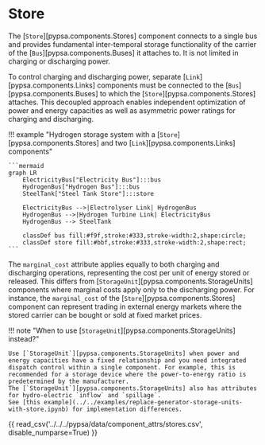 <!--
SPDX-FileCopyrightText: PyPSA Contributors

SPDX-License-Identifier: CC-BY-4.0
-->

# Store

The [`Store`][pypsa.components.Stores] component connects to a single bus and provides fundamental
inter-temporal storage functionality of the carrier of the [`Bus`][pypsa.components.Buses] it attaches to.
It is not limited in charging or discharging power.

To control charging and discharging power, separate [`Link`][pypsa.components.Links] components must be
connected to the [`Bus`][pypsa.components.Buses] to which the [`Store`][pypsa.components.Stores] attaches. This decoupled approach
enables independent optimization of power and energy capacities as well as
asymmetric power ratings for charging and discharging.

!!! example "Hydrogen storage system with a [`Store`][pypsa.components.Stores] and two [`Link`][pypsa.components.Links] components"

    ```mermaid
    graph LR
        ElectricityBus["Electricity Bus"]:::bus
        HydrogenBus["Hydrogen Bus"]:::bus
        SteelTank["Steel Tank Store"]:::store

        ElectricityBus -->|Electrolyser Link| HydrogenBus
        HydrogenBus -->|Hydrogen Turbine Link| ElectricityBus
        HydrogenBus --> SteelTank

        classDef bus fill:#f9f,stroke:#333,stroke-width:2,shape:circle;
        classDef store fill:#bbf,stroke:#333,stroke-width:2,shape:rect;
    ```

The `marginal_cost` attribute applies equally to both charging and discharging
operations, representing the cost per unit of energy stored or released. This
differs from [`StorageUnit`][pypsa.components.StorageUnits] components where marginal costs apply only to the
discharging power. For instance, the `marginal_cost` of the [`Store`][pypsa.components.Stores] component
can represent trading in external energy markets where the stored carrier can be
bought or sold at fixed market prices.

!!! note "When to use [`StorageUnit`][pypsa.components.StorageUnits] instead?"

    Use [`StorageUnit`][pypsa.components.StorageUnits] when power and energy capacities have a fixed relationship and you need integrated dispatch control within a single component. For example, this is recommended for a storage device where the power-to-energy ratio is predetermined by the manufacturer.
    The [`StorageUnit`][pypsa.components.StorageUnits] also has attributes for hydro-electric `inflow` and `spillage`.
    See [this example](../../examples/replace-generator-storage-units-with-store.ipynb) for implementation differences.

{{ read_csv('../../../pypsa/data/component_attrs/stores.csv', disable_numparse=True) }}
